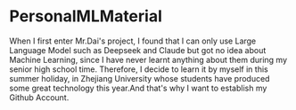 # PersonalMLMaterial
When I first enter Mr.Dai's project, I found that I can only use Large Language Model such as Deepseek and Claude but got no idea about Machine Learning, since I have never learnt anything about them during my senior high school time.
Therefore, I decide to learn it by myself in this summer holiday, in Zhejiang University whose students have produced some great technology this year.And that's why I want to establish my Github Account.
